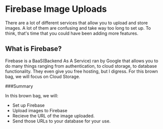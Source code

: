 # Firebase Image Uploads

There are a lot of different services that allow you to upload and store images. A lot of them are confusing and take way too long to set up. To think, that's time that you could have been adding more features.


## What is Firebase? 
Firebase is a BaaS(Backend As A Service) ran by Google that allows you to do many things ranging from authentication, to cloud storage, to database functionality. They even give you free hosting, but I digress. For this brown bag, we will focus on Cloud Storage.



###Summary

In this brown bag, we will: 
* Set up Firebase
* Upload images to Firebase
* Recieve the URL of the image uploaded. 
* Send those URLs to your database for your use.



